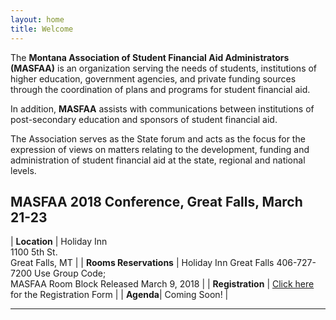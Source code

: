 ```yaml
---
layout: home
title: Welcome
---
```


The **Montana Association of Student Financial Aid Administrators (MASFAA)** is an organization serving the needs of students, institutions of higher education, government agencies, and private funding sources through the coordination of plans and programs for student financial aid.

In addition, **MASFAA** assists with communications between institutions of post-secondary education and sponsors of student financial aid.

The Association serves as the State forum and acts as the focus for the expression of views on matters relating to the development, funding and administration of student financial aid at the state, regional and national levels.

## MASFAA 2018 Conference, Great Falls, March 21-23


| **Location** | Holiday Inn <br/> 1100 5th St. <br/> Great Falls, MT |
| **Rooms Reservations** | Holiday Inn Great Falls 406-727-7200 Use Group Code; <br/> MASFAA Room Block Released March 9, 2018 |
| **Registration** | [Click here](documents/downloads/MASFAA-2018-Conference-Registration.pdf) for the Registration Form |
| **Agenda**| Coming Soon! |

---
